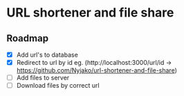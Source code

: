 # URL shortener and file share

## Roadmap
* [x] Add url's to database
* [x] Redirect to url by id eg. (http://localhost:3000/url/id -> https://github.com/Nyjako/url-shortener-and-file-share)
* [ ] Add files to server
* [ ] Download files by correct url